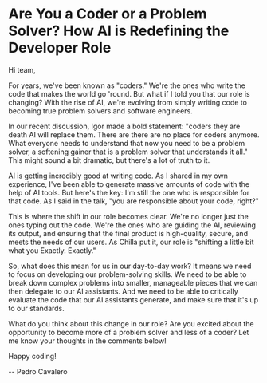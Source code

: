 
# Are You a Coder or a Problem Solver? How AI is Redefining the Developer Role

Hi team,

For years, we've been known as "coders." We're the ones who write the code that makes the world go 'round. But what if I told you that our role is changing? With the rise of AI, we're evolving from simply writing code to becoming true problem solvers and software engineers.

In our recent discussion, Igor made a bold statement: "coders they are death AI will replace them. There are there are no place for coders anymore. What everyone needs to understand that now you need to be a problem solver, a softening gainer that is a problem solver that understands it all." This might sound a bit dramatic, but there's a lot of truth to it.

AI is getting incredibly good at writing code. As I shared in my own experience, I've been able to generate massive amounts of code with the help of AI tools. But here's the key: I'm still the one who is responsible for that code. As I said in the talk, "you are responsible about your code, right?"

This is where the shift in our role becomes clear. We're no longer just the ones typing out the code. We're the ones who are guiding the AI, reviewing its output, and ensuring that the final product is high-quality, secure, and meets the needs of our users. As Chilla put it, our role is "shifting a little bit what you Exactly. Exactly."

So, what does this mean for us in our day-to-day work? It means we need to focus on developing our problem-solving skills. We need to be able to break down complex problems into smaller, manageable pieces that we can then delegate to our AI assistants. And we need to be able to critically evaluate the code that our AI assistants generate, and make sure that it's up to our standards.

What do you think about this change in our role? Are you excited about the opportunity to become more of a problem solver and less of a coder? Let me know your thoughts in the comments below!

Happy coding!

-- Pedro Cavalero

